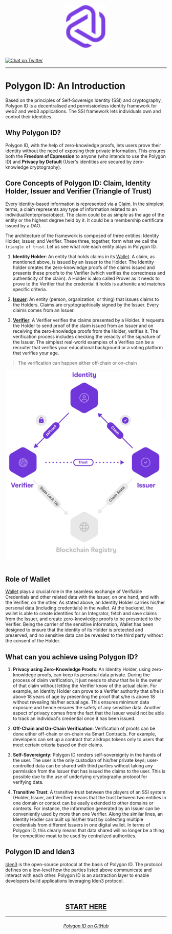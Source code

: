 <div align="center">
<img src="logo.svg" align="center" width="128px"/>
<br /><br />
</div>

[![Chat on Twitter][ico-twitter]][link-twitter]

[ico-twitter]: https://img.shields.io/twitter/url?color=black&label=0xpolygonid&logoColor=black&style=social&url=https%3A%2F%2Ftwitter.com%2F0xpolygonid

[link-twitter]: https://twitter.com/0xpolygonid

---
# Polygon ID: An Introduction

Based on the principles of Self-Sovereign Identity (SSI) and cryptography, Polygon ID is a decentralised and permissionless identity framework for web2 and web3 applications. The SSI framework lets individuals own and control their identities. 

## Why Polygon ID?

Polygon ID, with the help of zero-knowledge proofs, lets users prove their identity without the need of exposing their private information. This ensures both the **Freedom of Expression** to anyone (who intends to use the Polygon ID) and **Privacy by Default** (User's identities are secured by zero-knowledge cryptography).

## Core Concepts of Polygon ID: Claim, Identity Holder, Issuer and Verifier (Triangle of Trust)

Every identity-based information is represented via a [Claim](./getting-started/claim/generic-claim.md). In the simplest terms, a claim represents any type of information related to an individual/enterprise/object. The claim could be as simple as the age of the entity or the highest degree held by it. It could be a membership certificate issued by a DAO.

The architecture of the framework is composed of three entities: Identity Holder, Issuer, and Verifier. These three, together, form what we call the `triangle of trust`. Let us see what role each entity plays in Polygon ID. 

1. **Identity Holder**: An entity that holds claims in its [Wallet](./wallet/wallet-overview.md). A claim, as mentioned above, is issued by an Issuer to the Holder. The Identity holder creates the zero-knowledge proofs of the claims issued and presents these proofs to the Verifier (which verifies the correctness and authenticity of the claim). A Holder is also called Prover as it needs to prove to the Verifier that the credential it holds is authentic and matches specific criteria. 

2. [**Issuer**](./issuer/issuer-overview.md): An entity (person, organization, or thing) that issues claims to the Holders. Claims are cryptographically signed by the Issuer. Every claims comes from an Issuer. 

3. [**Verifier**](./verifier/verifier-overview.md): A Verifier verifies the claims presented by a Holder. It requests the Holder to send proof of the claim issued from an Issuer and on receiving the zero-knowledge proofs from the Holder, verifies it. The verification process includes checking the veracity of the signature of the Issuer. The simplest real-world examples of a Verifies can be a recruiter that verifies your educational background or a voting platform that verifies your age. 

> The verification can happen either off-chain or on-chain

<div align="center">
<img src= "./imgs/triangle-of-trust-polygonID.png" align="center" width="500"/>
</div>

<br>

## Role of Wallet

[Wallet](./wallet/wallet-overview.md) plays a crucial role in the seamless exchange of Verifiable Credentials and other related data with the Issuer, on one hand, and with the Verifier, on the other. As stated above, an Identity Holder carries his/her personal data (including credentials) in the wallet. At the backend, the wallet is able to create identities for an Integrator, fetch and save claims from the Issuer, and create zero-knowledge proofs to be presented to the Verifier. Being the carrier of the sensitive information, Wallet has been designed to ensure that the identity of its Holder is protected and preserved, and no sensitive data can be revealed to the third party without the consent of the Holder.  

## What can you achieve using Polygon ID?

1. **Privacy using Zero-Knowledge Proofs**: An Identity Holder, using zero-knowldege proofs, can keep its personal data private. During the process of claim verification, it just needs to show that he is the owner of that claim without letting the Verifier know of the actual claim. For example, an Identity Holder can prove to a Verifier authority that s/he is above 18 years of age by presenting the proof that s/he is above 18 without revealing his/her actual age. This ensures minimum data exposure and hence ensures the safety of any sensitive data. 
Another aspect of privacy comes from the fact that the Issuer would not be able to track an individual's credential once it has been issued. 

2. **Off-Chain and On-Chain Verification**: Verification of proofs can be done either off-chain or on-chain via Smart Contracts. For example, developers can set up a contract that airdrops tokens only to users that meet certain criteria based on their claims.

3. **Self-Sovereignty**: Polygon ID renders self-sovereignty in the hands of the user. The user is the only custodian of his/her private keys; user-controlled data can be shared with third parties without taking any permission from the Issuer that has issued the claims to the user. This is possible due to the use of underlying cryptography protocol for verifying data. 

4. **Transitive Trust**: A transitive trust between the players of an SSI system (Holder, Issuer, and Verifier) means that the trust between two entities in one domain or context can be easily extended to other domains or contexts. For instance, the information generated by an Issuer can be conveniently used by more than one Verifier. Along the similar lines, an Identity Hodler can built up his/her trust by collecting multiple credentials from different Issuers in one digital wallet. In terms of Polygon ID, this clearly means that data shared will no longer be a thing for competitive moat to be used by centralized authorities.

## Polygon ID and Iden3

[Iden3](https://iden3.io/) is the open-source protocol at the basis of Polygon ID. The protocol defines on a low-level how the parties listed above communicate and interact with each other. Polygon ID is an abstraction layer to enable developers build applications leveraging Iden3 protocol.

<br>

## <div align="center"><b>[START HERE](getting-started/getting-started.md)</b></div>

---

###### <div align="center">[Polygon ID on GitHub](https://github.com/0xPolygonID)</div>






